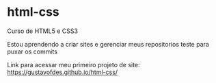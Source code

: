 # html-css
 Curso de HTML5 e CSS3

 Estou aprendendo a criar sites e gerenciar meus repositorios
 teste para puxar os commits

 Link para acessar meu primeiro projeto de site: <a href = "https://gustavofdes.github.io/html-css/">https://gustavofdes.github.io/html-css/</a>
